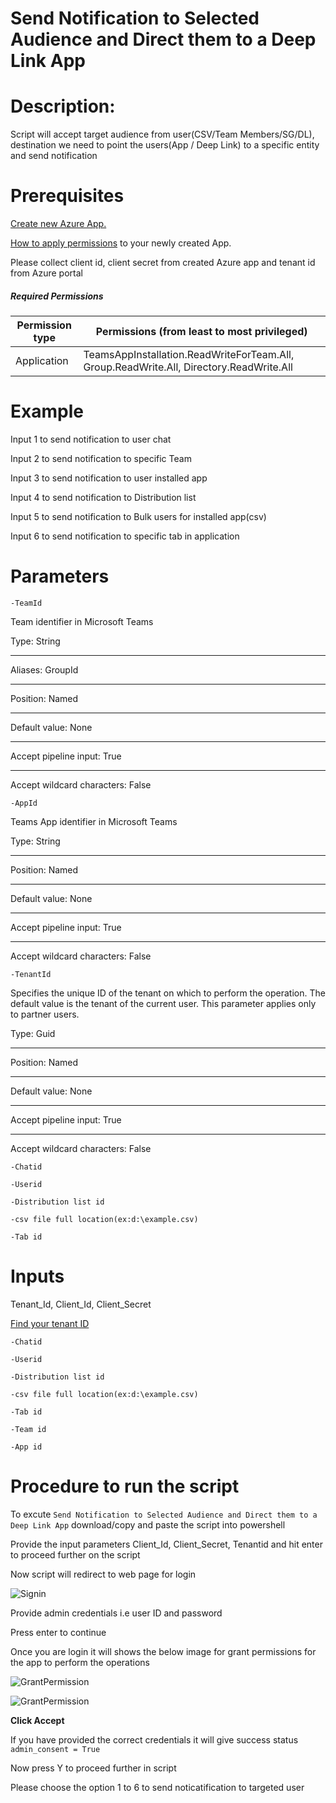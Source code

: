 # Send Notification to Selected Audience and Direct them to a Deep Link App

# Description:

Script will accept target audience from user(CSV/Team Members/SG/DL), destination we need to point the users(App / Deep Link) to a specific entity and 
send notification

# Prerequisites
  
 [Create new Azure App.](https://docs.microsoft.com/en-us/graph/auth-register-app-v2)

 [How to apply permissions](https://docs.microsoft.com/en-us/graph/notifications-integration-app-registration) to your newly created App.
 
 Please collect client id, client secret from created Azure app and tenant id from Azure portal
 
##### Required Permissions
 
|Permission type	|Permissions (from least to most privileged)|
|----|----|
|Application	|TeamsAppInstallation.ReadWriteForTeam.All, Group.ReadWrite.All, Directory.ReadWrite.All|

 # Example
  Input 1 to send notification to user chat
  
  Input 2 to send notification to specific Team
  
  Input 3 to send notification to user installed app
  
  Input 4 to send notification to Distribution list
  
  Input 5 to send notification to Bulk users for installed app(csv)
  
  Input 6 to send notification to specific tab in application
   
  # Parameters
 
`-TeamId`

Team identifier in Microsoft Teams

Type:	String
***
Aliases:	GroupId
***
Position:	Named
***
Default value:	None
***
Accept pipeline input:	True
***
Accept wildcard characters:	False

`-AppId`

Teams App identifier in Microsoft Teams

Type:	String
***
Position:	Named
***
Default value:	None
***
Accept pipeline input:	True
***
Accept wildcard characters:	False

`-TenantId`

Specifies the unique ID of the tenant on which to perform the operation. The default value is the tenant of the current user. This parameter applies only to partner users.

Type:	Guid
***
Position:	Named
***
Default value:	None
***
Accept pipeline input:	True
***
Accept wildcard characters:	False

`-Chatid`

`-Userid`

`-Distribution list id`

`-csv file full location(ex:d:\example.csv)`

`-Tab id`
  
# Inputs
  
  Tenant_Id, Client_Id, Client_Secret
  
  [Find your tenant ID](https://docs.microsoft.com/en-us/onedrive/find-your-office-365-tenant-id#:~:text=In%20this%20article,your%20organization%20name%20or%20domain.)
  
 `-Chatid`

`-Userid`

`-Distribution list id`

`-csv file full location(ex:d:\example.csv)`

`-Tab id`

`-Team id`
 
 `-App id`
 
# Procedure to run the script
 
   To excute `Send Notification to Selected Audience and Direct them to a Deep Link App` download/copy and paste the script into powershell
        
   Provide the input parameters Client_Id, Client_Secret, Tenantid and hit enter to proceed further on the script
        
   Now script will redirect to web page for login
        
   ![Signin](https://github.com/Geetha63/MS-Teams-Scripts/blob/master/Images/Siginin.png)
        
   Provide admin credentials i.e user ID and password 
        
   Press enter to continue
   
   Once you are login it will shows the below image for grant permissions for the app to perform the operations

 ![GrantPermission](https://github.com/Geetha63/MS-Teams-Scripts/blob/master/Images/GrantPermissions.png)	
 
 ![GrantPermission](https://github.com/Geetha63/MS-Teams-Scripts/blob/master/Images/GrantPermissions2.png)
 
 **Click Accept**

 If you have provided the correct credentials it will give success status `admin_consent = True`
 
 Now press Y to proceed further in script
 
 Please choose the option 1 to 6 to send noticatification to targeted user 
